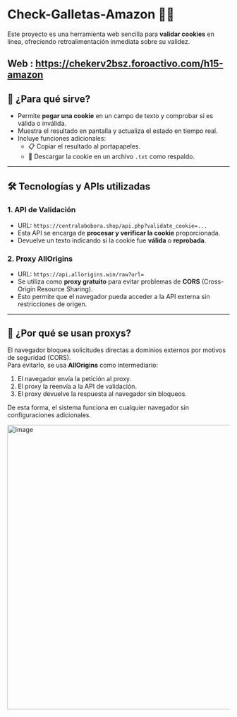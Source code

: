 # Check-Galletas-Amazon 🔎🍪

Este proyecto es una herramienta web sencilla para **validar cookies** en línea, ofreciendo retroalimentación inmediata sobre su validez.  

Web : https://chekerv2bsz.foroactivo.com/h15-amazon
---

## 🚀 ¿Para qué sirve?

- Permite **pegar una cookie** en un campo de texto y comprobar si es válida o inválida.  
- Muestra el resultado en pantalla y actualiza el estado en tiempo real.  
- Incluye funciones adicionales:  
  - 📋 Copiar el resultado al portapapeles.  
  - 💾 Descargar la cookie en un archivo `.txt` como respaldo.  

---

## 🛠️ Tecnologías y APIs utilizadas

### 1. **API de Validación**
- URL: `https://centralabobora.shop/api.php?validate_cookie=...`  
- Esta API se encarga de **procesar y verificar la cookie** proporcionada.  
- Devuelve un texto indicando si la cookie fue **válida** o **reprobada**.

### 2. **Proxy AllOrigins**
- URL: `https://api.allorigins.win/raw?url=`  
- Se utiliza como **proxy gratuito** para evitar problemas de **CORS** (Cross-Origin Resource Sharing).  
- Esto permite que el navegador pueda acceder a la API externa sin restricciones de origen.

---

## 📌 ¿Por qué se usan proxys?

El navegador bloquea solicitudes directas a dominios externos por motivos de seguridad (CORS).  
Para evitarlo, se usa **AllOrigins** como intermediario:  

1. El navegador envía la petición al proxy.  
2. El proxy la reenvía a la API de validación.  
3. El proxy devuelve la respuesta al navegador sin bloqueos.  

De esta forma, el sistema funciona en cualquier navegador sin configuraciones adicionales.

<img width="1912" height="644" alt="image" src="https://github.com/user-attachments/assets/24d83026-9e3d-4856-a72b-c209de95bc46" />


